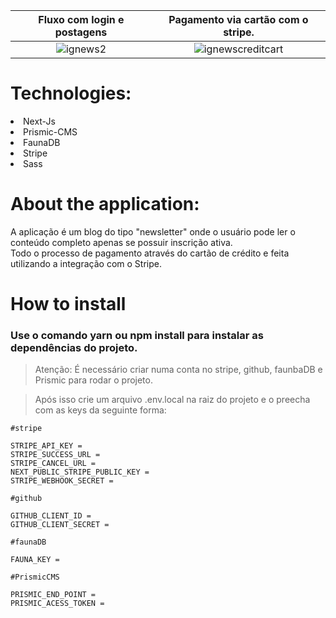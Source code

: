 |                                            Fluxo com login e postagens                                            |                                             Pagamento via cartão com o stripe.                                             |
| :---------------------------------------------------------------------------------------------------------------: | :------------------------------------------------------------------------------------------------------------------------: |
| ![ignews2](https://user-images.githubusercontent.com/55575751/146494423-6436d143-9a03-4f8f-b811-d0fa86a7299e.gif) | ![ignewscreditcart](https://user-images.githubusercontent.com/55575751/146580361-2d956c44-7926-4ef1-a66c-27a2c52d0a8a.gif) |

<h1> Technologies: </h1>

<li> Next-Js </li>
<li> Prismic-CMS </li>
<li> FaunaDB </li>
<li> Stripe </li>
<li> Sass </li>

<h1>About the application: </h1>

<p> A aplicação é um blog do tipo "newsletter" onde o usuário pode ler o conteúdo completo apenas se possuir inscrição ativa. <br/>
Todo o processo de pagamento através do cartão de crédito e feita utilizando a integração com o Stripe. </p>

<h1> How to install </h1>

<h3> Use o comando yarn ou npm install para instalar as dependências do projeto. </h3>

> Atenção: É necessário criar numa conta no stripe, github, faunbaDB e Prismic para rodar o projeto.

> Após isso crie um arquivo .env.local na raiz do projeto e o preecha com as keys da seguinte forma:

```
#stripe

STRIPE_API_KEY =
STRIPE_SUCCESS_URL =
STRIPE_CANCEL_URL =
NEXT_PUBLIC_STRIPE_PUBLIC_KEY =
STRIPE_WEBHOOK_SECRET =
```

```
#github

GITHUB_CLIENT_ID =
GITHUB_CLIENT_SECRET =
```

```
#faunaDB

FAUNA_KEY =

```

```
#PrismicCMS

PRISMIC_END_POINT =
PRISMIC_ACESS_TOKEN =
```
